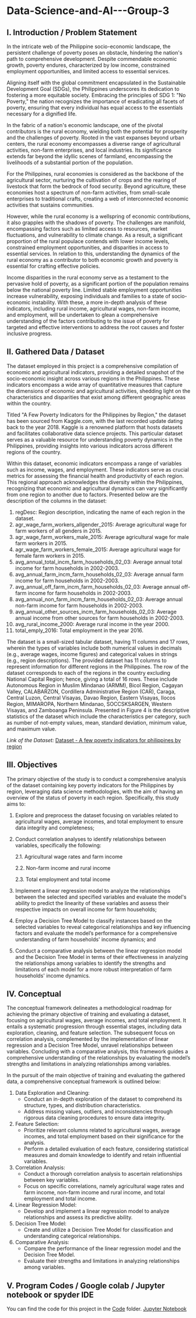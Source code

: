 # Data-Science-and-AI---Group-3

## I.	Introduction / Problem Statement
In the intricate web of the Philippine socio-economic landscape, the persistent challenge of poverty poses an obstacle, hindering the nation's path to comprehensive development. Despite commendable economic growth, poverty endures, characterized by low income, constrained employment opportunities, and limited access to essential services. 

Aligning itself with the global commitment encapsulated in the Sustainable Development Goal (SDGs), the Philippines underscores its dedication to fostering a more equitable society. Embracing the principles of SDG 1: "No Poverty," the nation recognizes the importance of eradicating all facets of poverty, ensuring that every individual has equal access to the essentials necessary for a dignified life.

In the fabric of a nation's economic landscape, one of the pivotal contributors is the rural economy, wielding both the potential for prosperity and the challenges of poverty. Rooted in the vast expanses beyond urban centers, the rural economy encompasses a diverse range of agricultural activities, non-farm enterprises, and local industries. Its significance extends far beyond the idyllic scenes of farmland, encompassing the livelihoods of a substantial portion of the population.
  
For the Philippines, rural economies is considered as the backbone of the agricultural sector, nurturing the cultivation of crops and the rearing of livestock that form the bedrock of food security. Beyond agriculture, these economies host a spectrum of non-farm activities, from small-scale enterprises to traditional crafts, creating a web of interconnected economic activities that sustains communities.

However, while the rural economy is a wellspring of economic contributions, it also grapples with the shadows of poverty. The challenges are manifold, encompassing factors such as limited access to resources, market fluctuations, and vulnerability to climate change. As a result, a significant proportion of the rural populace contends with lower income levels, constrained employment opportunities, and disparities in access to essential services. In relation to this, understanding the dynamics of the rural economy as a contributor to both economic growth and poverty is essential for crafting effective policies.

Income disparities in the rural economy serve as a testament to the pervasive hold of poverty, as a significant portion of the population remains below the national poverty line. Limited stable employment opportunities increase vulnerability, exposing individuals and families to a state of socio-economic instability. With these, a more in-depth analysis of these indicators, including rural income, agricultural wages, non-farm income, and employment, will be undertaken to glean a comprehensive understanding of the factors contributing to the issue of poverty for targeted and effective interventions to address the root causes and foster inclusive progress.

## II.	Gathered Data / Dataset 
The dataset employed in this project is a comprehensive compilation of economic and agricultural indicators, providing a detailed snapshot of the socio-economic insight across various regions in the Philippines. These indicators encompass a wide array of quantitative measures that capture the dimensions of economic and agricultural activities, shedding light on the characteristics and disparities that exist among different geographic areas within the country.

Titled "A Few Poverty Indicators for the Philippines by Region," the dataset has been sourced from Kaggle.com, with the last recorded update dating back to the year 2018. Kaggle is a renowned platform that hosts datasets and facilitates collaborative data science projects. This particular dataset serves as a valuable resource for understanding poverty dynamics in the Philippines, providing insights into various indicators across different regions of the country.

Within this dataset, economic indicators encompass a range of variables such as income, wages, and employment. These indicators serve as crucial metrics for assessing the financial health and productivity of each region. This regional approach acknowledges the diversity within the Philippines, recognizing that economic and agricultural dynamics can vary significantly from one region to another due to factors. Presented below are the description of the columns in the dataset:

1.	regDesc: Region description, indicating the name of each region in the dataset.
2.	agr_wage_farm_workers_allgender_2015: Average agricultural wage for farm workers of all genders in 2015.
3.	agr_wage_farm_workers_male_2015: Average agricultural wage for male farm workers in 2015.
4.	agr_wage_farm_workers_female_2015: Average agricultural wage for female farm workers in 2015.
5.	avg_annual_total_incm_farm_households_02_03: Average annual total income for farm households in 2002-2003.
6.	avg_annual_farm_incm_farm_households_02_03: Average annual farm income for farm households in 2002-2003.
7.	avg_annual_off_farm_incm_farm_households_02_03: Average annual off-farm income for farm households in 2002-2003.
8.	avg_annual_non_farm_incm_farm_households_02_03: Average annual non-farm income for farm households in 2002-2003.
9.	avg_annual_other_sources_incm_farm_households_02_03: Average annual income from other sources for farm households in 2002-2003.
10.	avg_rural_income_2000: Average rural income in the year 2000.
11.	total_emply_2016: Total employment in the year 2016.
    
The dataset is a small-sized tabular dataset, having 11 columns and 17 rows, wherein the types of variables include both numerical values in decimals (e.g., average wages, income figures) and categorical values in strings (e.g., region descriptions). The provided dataset has 11 columns to represent information for different regions in the Philippines. The row of the dataset corresponds to each of the regions in the country excluding National Capital Region; hence, giving a total of 16 rows. These include Autonomous Region in Muslim Mindanao (ARMM), Bicol Region, Cagayan Valley, CALABARZON, Cordillera Administrative Region (CAR), Caraga, Central Luzon, Central Visayas, Davao Region, Eastern Visayas, Ilocos Region, MIMAROPA, Northern Mindanao, SOCCSKSARGEN, Western Visayas, and Zamboanga Peninsula. Presented in Figure 4 is the descriptive statistics of the dataset which include the characteristics per category, such as number of not-empty values, mean, standard deviation, minimum value, and maximum value.

*Link of the Dataset:* [Dataset - A few poverty indicators for philippines by region](https://www.kaggle.com/datasets/statchaitya/a-few-poverty-indicators-for-philippines-by-region/data )


## III.	Objectives
The primary objective of the study is to conduct a comprehensive analysis of the dataset containing key poverty indicators for the Philippines by region, leveraging data science methodologies, with the aim of having an overview of the status of poverty in each region. Specifically, this study aims to:
1. Explore and preprocess the dataset focusing on variables related to agricultural wages, average incomes, and total employment to ensure data integrity and completeness;
2. Conduct correlation analyses to identify relationships between variables, specifically the following:

   2.1. Agricultural wage rates and farm income

   2.2. Non-farm income and rural income

   2.3. Total employment and total income
   
4. Implement a linear regression model to analyze the relationships between the selected and specified variables and evaluate the model's ability to predict the linearity of these variables and assess their respective impacts on overall income for farm households;
5. Employ a Decision Tree Model to classify instances based on the selected variables to reveal categorical relationships and key influencing factors and evaluate the model’s performance for a comprehensive understanding of farm households' income dynamics; and
6. Conduct a comparative analysis between the linear regression model and the Decision Tree Model in terms of their effectiveness in analyzing the relationships among variables to identify the strengths and limitations of each model for a more robust interpretation of farm households' income dynamics.

## IV.	Conceptual
The conceptual framework delineates a methodological roadmap for achieving the primary objective of training and evaluating a dataset, focusing on agricultural wages, average incomes, and total employment. It entails a systematic progression through essential stages, including data exploration, cleaning, and feature selection. The subsequent focus on correlation analysis, complemented by the implementation of linear regression and a Decision Tree Model, unravel relationships between variables. Concluding with a comparative analysis, this framework guides a comprehensive understanding of the relationships by evaluating the model’s strengths and limitations in analyzing relationships among variables.

In the pursuit of the main objective of training and evaluating the gathered data, a comprehensive conceptual framework is outlined below:

1.	Data Exploration and Cleaning:
    -	Conduct an in-depth exploration of the dataset to comprehend its structure, types, and distribution characteristics.
    -	Address missing values, outliers, and inconsistencies through rigorous data cleaning procedures to ensure data integrity.
2.	Feature Selection:
    -	Prioritize relevant columns related to agricultural wages, average incomes, and total employment based on their significance for the analysis.
    -	Perform a detailed evaluation of each feature, considering statistical measures and domain knowledge to identify and retain influential variables.
3.	Correlation Analysis:
    - Conduct a thorough correlation analysis to ascertain relationships between key variables.
    - Focus on specific correlations, namely agricultural wage rates and farm income, non-farm income and rural income, and total employment and total income.
4.	Linear Regression Model:
    - Develop and implement a linear regression model to analyze relationships and assess its predictive ability.
5.	Decision Tree Model:
    - Create and utilize a Decision Tree Model for classification and understanding categorical relationships.
6.	Comparative Analysis:
    - Compare the performance of the linear regression model and the Decision Tree Model.
    - Evaluate their strengths and limitations in analyzing relationships among variables.

## V.	Program Codes / Google colab / Jupyter notebook or spyder IDE
You can find the code for this project in the [Code](./code) folder.
[Jupyter Notebook](Code/CAPSTONE_ECEDATA_Group3.ipynb)


